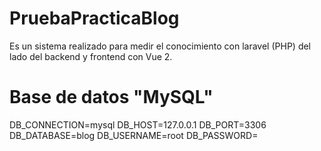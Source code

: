 # PruebaPracticaBlog
Es un sistema realizado para medir el conocimiento con laravel (PHP) del lado del backend y frontend con Vue 2.
# Base de datos "MySQL"
DB_CONNECTION=mysql
DB_HOST=127.0.0.1
DB_PORT=3306
DB_DATABASE=blog
DB_USERNAME=root
DB_PASSWORD=
